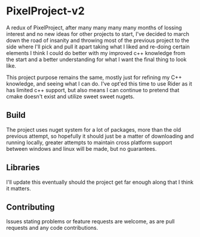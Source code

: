 # PixelProject-v2

A redux of PixelProject, after many many many many months of lossing interest and no new ideas for other projects to start, I've decided to march down the road of insanity and throwing most of the previous project to the side where I'll pick and pull it apart taking what I liked and re-doing certain elements I think I could do better with my improved c++ knowledge from the start and a better understanding for what I want the final thing to look like.

This project purpose remains the same, mostly just for refining my C++ knowledge, and seeing what I can do. I've opt'ed this time to use Rider as it has limited c++ support, but also means I can continue to pretend that cmake doesn't exist and utilize sweet sweet nugets.

## Build

The project uses nuget system for a lot of packages, more than the old previous attempt, so hopefully it should just be a matter of downloading and running locally, greater attempts to maintain cross platform support between windows and linux will be made, but no guarantees. 

 ## Libraries
 
 I'll update this eventually should the project get far enough along that I think it matters.
 
 ## Contributing
Issues stating problems or feature requests are welcome, as are pull requests and any code contributions.
